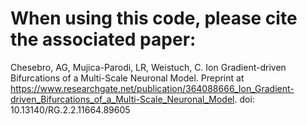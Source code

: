 # When using this code, please cite the associated paper:
Chesebro, AG, Mujica-Parodi, LR, Weistuch, C. Ion Gradient-driven Bifurcations of a Multi-Scale Neuronal Model. Preprint at https://www.researchgate.net/publication/364088666_Ion_Gradient-driven_Bifurcations_of_a_Multi-Scale_Neuronal_Model.
doi: 10.13140/RG.2.2.11664.89605 
